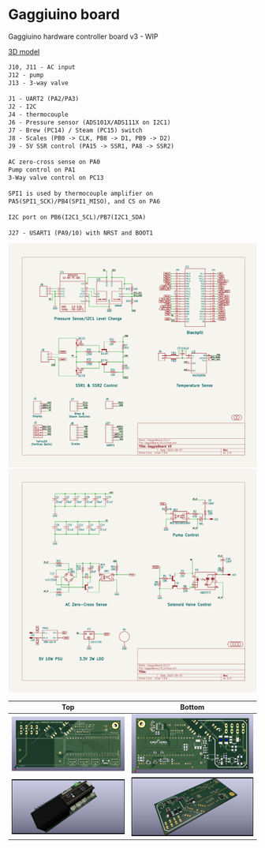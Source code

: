 # Gaggiuino board

Gaggiuino hardware controller board v3 - WIP

[3D model](https://github.com/banoz/banoz.github.io/blob/main/repository/stl/GaggiaBoard_V3.stl)

```
J10, J11 - AC input
J12 - pump
J13 - 3-way valve

J1 - UART2 (PA2/PA3)
J2 - I2C
J4 - thermocouple
J6 - Pressure sensor (ADS101X/ADS111X on I2C1)
J7 - Brew (PC14) / Steam (PC15) switch
J8 - Scales (PB0 -> CLK, PB8 -> D1, PB9 -> D2)
J9 - 5V SSR control (PA15 -> SSR1, PA8 -> SSR2)

AC zero-cross sense on PA0
Pump control on PA1
3-Way valve control on PC13

SPI1 is used by thermocouple amplifier on PA5(SPI1_SCK)/PB4(SPI1_MISO), and CS on PA6

I2C port on PB6(I2C1_SCL)/PB7(I2C1_SDA)

J27 - USART1 (PA9/10) with NRST and BOOT1
```

![GaggiaBoard_V3_s1](/Hardware/GaggiaBoard_V3/KiCad/Exports/GaggiaBoard_V3-GaggiaBoard_V3_1.svg)
![GaggiaBoard_V3_s2](/Hardware/GaggiaBoard_V3/KiCad/Exports/GaggiaBoard_V3-GaggiaBoard_V3_2.svg)

Top|Bottom
---|---
![GaggiaBoard_V3_top](/Hardware/GaggiaBoard_V3/KiCad/Exports/GaggiaBoard_V3_top.png)|![GaggiaBoard_V3_top](/Hardware/GaggiaBoard_V3/KiCad/Exports/GaggiaBoard_V3_bottom.png)
![GaggiaBoard_V3_top_pop](/Hardware/GaggiaBoard_V3/KiCad/Exports/GaggiaBoard_V3_top_pop.png)|![GaggiaBoard_V3_bottom](/Hardware/GaggiaBoard_V3/KiCad/Exports/GaggiaBoard_V3_bottom_pop.png)
